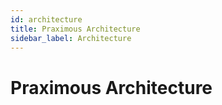 ```yaml
---
id: architecture
title: Praximous Architecture
sidebar_label: Architecture
---
```


# Praximous Architecture